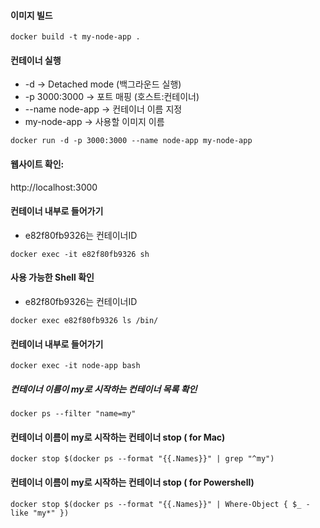 #### 이미지 빌드
```
docker build -t my-node-app .
```

#### 컨테이너 실행
* -d → Detached mode (백그라운드 실행)
* -p 3000:3000 → 포트 매핑 (호스트:컨테이너)
* --name node-app → 컨테이너 이름 지정
* my-node-app → 사용할 이미지 이름

```
docker run -d -p 3000:3000 --name node-app my-node-app
```
#### 웹사이트 확인: 
http://localhost:3000

#### 컨테이너 내부로 들어가기
* e82f80fb9326는 컨테이너ID
```
docker exec -it e82f80fb9326 sh
```
####  사용 가능한 Shell 확인
* e82f80fb9326는 컨테이너ID
```
docker exec e82f80fb9326 ls /bin/
```

#### 컨테이너 내부로 들어가기
```
docker exec -it node-app bash
```

##### 컨테이너 이름이 my로 시작하는 컨테이너 목록 확인
```
docker ps --filter "name=my"
```

####  컨테이너 이름이 my로 시작하는 컨테이너 stop ( for Mac)
```
docker stop $(docker ps --format "{{.Names}}" | grep "^my")
```

####  컨테이너 이름이 my로 시작하는 컨테이너 stop ( for Powershell)
```
docker stop $(docker ps --format "{{.Names}}" | Where-Object { $_ -like "my*" })
```



